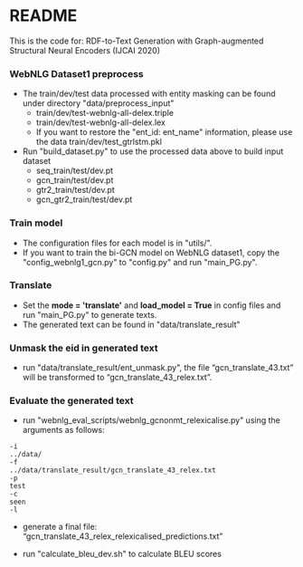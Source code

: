 # README #

This is the code for: RDF-to-Text Generation with Graph-augmented Structural Neural Encoders (IJCAI 2020)


### WebNLG Dataset1 preprocess ###

* The train/dev/test data processed with entity masking can be found under directory "data/preprocess_input"
    * train/dev/test-webnlg-all-delex.triple
    * train/dev/test-webnlg-all-delex.lex
    * If you want to restore the "ent_id: ent_name" information, please use the data train/dev/test_gtrlstm.pkl
* Run "build_dataset.py" to use the processed data above to build input dataset
    * seq_train/test/dev.pt
    * gcn_train/test/dev.pt
    * gtr2_train/test/dev.pt
    * gcn_gtr2_train/test/dev.pt

### Train model ###
* The configuration files for each model is in "utils/".
* If you want to train the bi-GCN model on WebNLG dataset1, copy the "config_webnlg1_gcn.py" to "config.py" and run "main_PG.py".

### Translate ###
* Set the **mode = 'translate'** and **load_model = True** in config files and run "main_PG.py" to generate texts.
* The generated text can be found in "data/translate_result"

### Unmask the eid in generated text ###
* run "data/translate_result/ent_unmask.py", the file “gcn_translate_43.txt” will be transformed to “gcn_translate_43_relex.txt”.

### Evaluate the generated text ###
* run "webnlg_eval_scripts/webnlg_gcnonmt_relexicalise.py" using the arguments as follows:

```
-i
../data/
-f
../data/translate_result/gcn_translate_43_relex.txt
-p
test
-c
seen
-l
```

* generate a final file: “gcn_translate_43_relex_relexicalised_predictions.txt”

* run "calculate_bleu_dev.sh" to calculate BLEU scores
